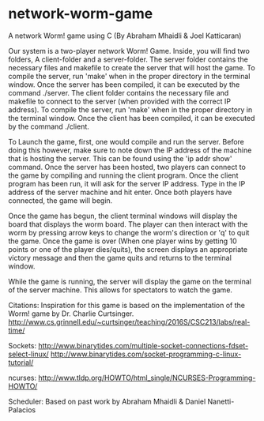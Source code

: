 # network-worm-game
A network Worm! game using C (By Abraham Mhaidli & Joel Katticaran)

Our system is a two-player network Worm! Game. Inside, you will find two
folders, A client-folder and a server-folder. The server folder contains
the necessary files and makefile to create the server that will host the
game. To compile the server, run 'make' when in the proper directory in the
terminal window. Once the server has been compiled, it can be executed by
the command ./server. The client folder contains
the necessary file and makefile to connect to the server (when provided
with the correct IP address). To compile the server, run 'make' when in the
proper directory in the terminal window. Once the client has been compiled,
it can be executed by the command ./client.

To Launch the game, first, one would compile and run the server. Before
doing this however, make sure to note down the IP address of the machine
that is hosting the server. This can be found using the 'ip addr show'
command. Once the server has been hosted, two players can connect to the
game by compiling and running the client program. Once the client program
has been run, it will ask for the server IP address. Type in the IP address
of the server machine and hit enter. Once both players have connected, the
game will begin.

Once the game has begun, the client terminal windows will display the board
that displays the worm board. The player can then interact with the worm by
pressing arrow keys to change the worm's direction or 'q' to quit the
game. Once the game is over (When one player wins by getting 10 points or
one of the player dies/quits), the screen displays an appropriate victory
message and then the game quits and returns to the terminal window.

While the game is running, the server will display the game on the terminal
of the server machine. This allows for spectators to watch the game.


Citations:
Inspiration for this game is based on the implementation of the Worm! game
by Dr. Charlie Curtsinger.
http://www.cs.grinnell.edu/~curtsinger/teaching/2016S/CSC213/labs/real-time/

Sockets:
http://www.binarytides.com/multiple-socket-connections-fdset-select-linux/
http://www.binarytides.com/socket-programming-c-linux-tutorial/

ncurses:
http://www.tldp.org/HOWTO/html_single/NCURSES-Programming-HOWTO/

Scheduler:
Based on past work by Abraham Mhaidli & Daniel Nanetti-Palacios
